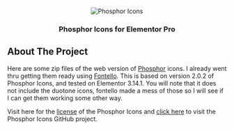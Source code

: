 <!-- Improved compatibility of back to top link: See: https://github.com/othneildrew/Best-README-Template/pull/73 -->
<a name="readme-top"></a>
<!--
*** Thanks for checking out the Best-README-Template. If you have a suggestion
*** that would make this better, please fork the repo and create a pull request
*** or simply open an issue with the tag "enhancement".
*** Don't forget to give the project a star!
*** Thanks again! Now go create something AMAZING! :D
-->



<!-- PROJECT SHIELDS -->
<!--
*** I'm using markdown "reference style" links for readability.
*** Reference links are enclosed in brackets [ ] instead of parentheses ( ).
*** See the bottom of this document for the declaration of the reference variables
*** for contributors-url, forks-url, etc. This is an optional, concise syntax you may use.
*** https://www.markdownguide.org/basic-syntax/#reference-style-links
-->




<!-- PROJECT LOGO -->
<br />
<div align="center">
  
  <img src="https://github.com/phosphor-icons/homepage/raw/master/meta/phosphor-mark-tight-yellow.png" alt="Phosphor Icons">
  

  <h3 align="center">Phosphor Icons for Elementor Pro</h3>

</div>


<!-- ABOUT THE PROJECT -->
## About The Project

Here are some zip files of the web version of [Phosphor](https://phosphoricons.com/) icons. I already went thru getting them ready using [Fontello](https://fontello.com/). This is based on version 2.0.2 of Phosphor Icons, and tested on Elementor 3.14.1. You will note that it does not include the duotone icons, fontello made a mess of those so I will see if I can get them working some other way.

Visit here for the [license](https://github.com/phosphor-icons/homepage/blob/master/LICENSE) of the Phosphor Icons and [click here](https://github.com/phosphor-icons/homepage) to visit the Phosphor Icons GitHub project.

